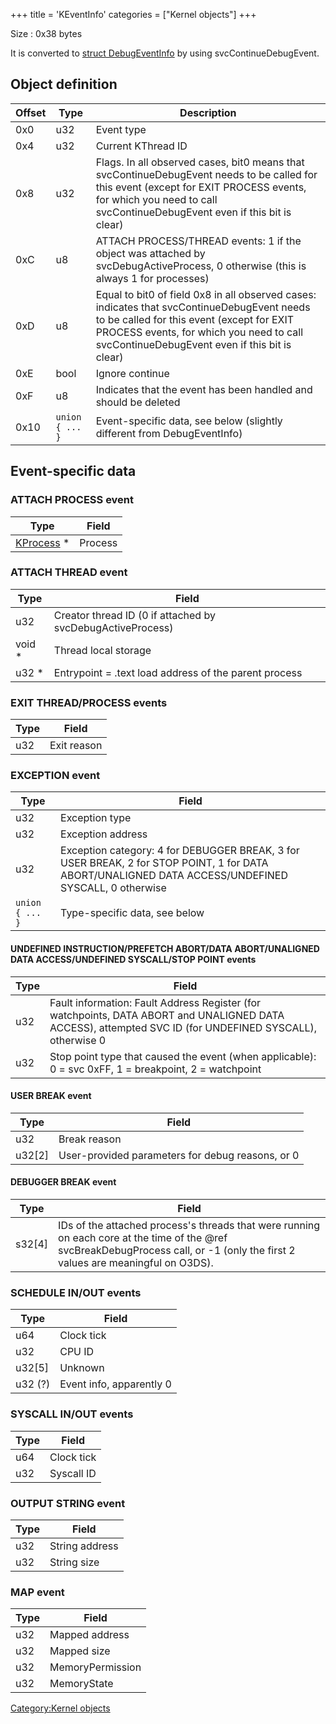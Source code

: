 +++
title = 'KEventInfo'
categories = ["Kernel objects"]
+++

Size : 0x38 bytes

It is converted to [struct
DebugEventInfo](SVC#struct_debugeventinfo "wikilink") by using
svcContinueDebugEvent.

## Object definition

| Offset | Type            | Description                                                                                                                                                                                                                           |
|--------|-----------------|---------------------------------------------------------------------------------------------------------------------------------------------------------------------------------------------------------------------------------------|
| 0x0    | u32             | Event type                                                                                                                                                                                                                            |
| 0x4    | u32             | Current KThread ID                                                                                                                                                                                                                    |
| 0x8    | u32             | Flags. In all observed cases, bit0 means that svcContinueDebugEvent needs to be called for this event (except for EXIT PROCESS events, for which you need to call svcContinueDebugEvent even if this bit is clear)                    |
| 0xC    | u8              | ATTACH PROCESS/THREAD events: 1 if the object was attached by svcDebugActiveProcess, 0 otherwise (this is always 1 for processes)                                                                                                     |
| 0xD    | u8              | Equal to bit0 of field 0x8 in all observed cases: indicates that svcContinueDebugEvent needs to be called for this event (except for EXIT PROCESS events, for which you need to call svcContinueDebugEvent even if this bit is clear) |
| 0xE    | bool            | Ignore continue                                                                                                                                                                                                                       |
| 0xF    | u8              | Indicates that the event has been handled and should be deleted                                                                                                                                                                       |
| 0x10   | `union { ... }` | Event-specific data, see below (slightly different from DebugEventInfo)                                                                                                                                                               |

## Event-specific data

### ATTACH PROCESS event

| Type                               | Field   |
|------------------------------------|---------|
| [KProcess](KProcess "wikilink") \* | Process |

### ATTACH THREAD event

| Type    | Field                                                      |
|---------|------------------------------------------------------------|
| u32     | Creator thread ID (0 if attached by svcDebugActiveProcess) |
| void \* | Thread local storage                                       |
| u32 \*  | Entrypoint = .text load address of the parent process      |

### EXIT THREAD/PROCESS events

| Type | Field       |
|------|-------------|
| u32  | Exit reason |

### EXCEPTION event

| Type            | Field                                                                                                                                               |
|-----------------|-----------------------------------------------------------------------------------------------------------------------------------------------------|
| u32             | Exception type                                                                                                                                      |
| u32             | Exception address                                                                                                                                   |
| u32             | Exception category: 4 for DEBUGGER BREAK, 3 for USER BREAK, 2 for STOP POINT, 1 for DATA ABORT/UNALIGNED DATA ACCESS/UNDEFINED SYSCALL, 0 otherwise |
| `union { ... }` | Type-specific data, see below                                                                                                                       |

#### UNDEFINED INSTRUCTION/PREFETCH ABORT/DATA ABORT/UNALIGNED DATA ACCESS/UNDEFINED SYSCALL/STOP POINT events

| Type | Field                                                                                                                                                    |
|------|----------------------------------------------------------------------------------------------------------------------------------------------------------|
| u32  | Fault information: Fault Address Register (for watchpoints, DATA ABORT and UNALIGNED DATA ACCESS), attempted SVC ID (for UNDEFINED SYSCALL), otherwise 0 |
| u32  | Stop point type that caused the event (when applicable): 0 = svc 0xFF, 1 = breakpoint, 2 = watchpoint                                                    |

#### USER BREAK event

| Type     | Field                                            |
|----------|--------------------------------------------------|
| u32      | Break reason                                     |
| u32\[2\] | User-provided parameters for debug reasons, or 0 |

#### DEBUGGER BREAK event

| Type     | Field                                                                                                                                                                           |
|----------|---------------------------------------------------------------------------------------------------------------------------------------------------------------------------------|
| s32\[4\] | IDs of the attached process's threads that were running on each core at the time of the @ref svcBreakDebugProcess call, or -1 (only the first 2 values are meaningful on O3DS). |

### SCHEDULE IN/OUT events

| Type     | Field                    |
|----------|--------------------------|
| u64      | Clock tick               |
| u32      | CPU ID                   |
| u32\[5\] | Unknown                  |
| u32 (?)  | Event info, apparently 0 |

### SYSCALL IN/OUT events

| Type | Field      |
|------|------------|
| u64  | Clock tick |
| u32  | Syscall ID |

### OUTPUT STRING event

| Type | Field          |
|------|----------------|
| u32  | String address |
| u32  | String size    |

### MAP event

| Type | Field            |
|------|------------------|
| u32  | Mapped address   |
| u32  | Mapped size      |
| u32  | MemoryPermission |
| u32  | MemoryState      |

[Category:Kernel objects](Category:Kernel_objects "wikilink")
